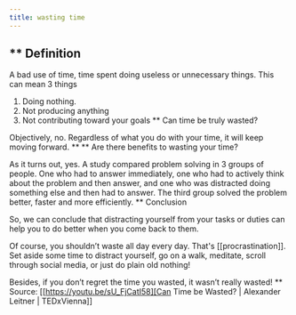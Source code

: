 ```yaml
---
title: wasting time
---
```


## ** Definition

A bad use of time, time spent doing useless or unnecessary things. This can mean 3 things

1. Doing nothing.
2. Not producing anything
3. Not contributing toward your goals
** Can time be truly wasted?

Objectively, no. Regardless of what you do with your time, it will keep moving forward.
**
** Are there benefits to wasting your time?

As it turns out, yes. A study compared problem solving in 3 groups of people. One who had to answer immediately, one who had to actively think about the problem and then answer, and one who was distracted doing something else and then had to answer. The third group solved the problem better, faster and more efficiently.
** Conclusion

So, we can conclude that distracting yourself from your tasks or duties can help you to do better when you come back to them.

Of course, you shouldn’t waste all day every day. That's [[procrastination]]. Set aside some time to distract yourself, go on a walk, meditate, scroll through social media, or just do plain old nothing!

Besides, if you don’t regret the time you wasted, it wasn’t really wasted!
** Source: [[https://youtu.be/sU_FjCatI58][Can Time be Wasted? | Alexander Leitner | TEDxVienna]]
